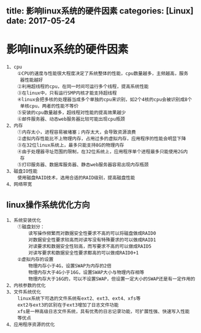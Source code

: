 title: 影响linux系统的硬件因素
categories: [Linux]
date: 2017-05-24
---
# 影响linux系统的硬件因素
    1、cpu
        ①CPU的速度与性能很大程度决定了系统整体的性能，cpu数量越多，主频越高，服务
         器性能越好
        ②利用超线程的cpu，在同一时间可运行多个线程，提高系统性能
        ③在linux中，只有运行SMP内核才能支持超线程
        ④linux会把多核的处理器当成多个单独的cpu来识别，如2个4核的cpu会被识别成8个
         单核cpu，两者的性能不等价
        ⑤安装的cpu数量越多，超线程对性能的提高效果越少
        ⑥邮件服务器、动态web服务器比较可能出现cpu瓶颈
    2、内存
        ①内存太小，进程容易被堵塞；内存太大，会导致资源浪费
        ②虚拟内存性能比不上物理内存，占用过多的虚拟内存，应用程序的性能会明显下降
        ③在32位linux系统上，最多只能支持8G的物理内存
        ④由于处理器寻址范围的限制，在32位系统上，应用程序单个进程最多只能使用2G内
         存
        ⑤打印服务器、数据库服务器、静态web服务器容易出现内存瓶颈
    3、磁盘IO性能
        使用磁盘RAID技术，选用合适的RAID级别，提高磁盘性能
    4、网络带宽
## linux操作系统优化方向
    1、系统安装优化
        ①磁盘划分：
            读写操作频繁而对数据安全性要求不高的可以将磁盘做成RAID0
            对数据安全性要求较高而对读写没有特殊要求的可以做成RAID1
            对读要求和数据安全性较高，而写要求不高的可以做成RAID5
            对读写要求和数据安全性要求都高的可以做成RAID0+1
        ②虚拟内存的设置
            物理内存小于4G，设置SWAP为内存的2倍
            物理内存大于4G小于16G，设置SWAP大小与物理内存相等
            物理内存大于16G的，可以不设置SWAP，但设置一定大小的SWAP还是有一定作用的
    2、内核参数的优化
    3、文件系统优化
        linux系统下可选的文件系统有ext2、ext3、ext4、xfs等
        ext2与ext3的区别在于ext3增加了日志文件功能
        xfs是一种高级日志文件系统，具有优秀的日志记录功能，可扩展性强、快速写入性能
        等优点
    4、应用程序资源的优化
 